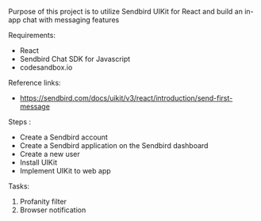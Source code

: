 Purpose of this project is to utilize Sendbird UIKit for React and build an in-app chat with messaging features

Requirements:

- React
- Sendbird Chat SDK for Javascript
- codesandbox.io

Reference links:

- https://sendbird.com/docs/uikit/v3/react/introduction/send-first-message

Steps :

- Create a Sendbird account
- Create a Sendbird application on the Sendbird dashboard
- Create a new user
- Install UIKit
- Implement UIKit to web app

Tasks:

1. Profanity filter
2. Browser notification
